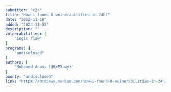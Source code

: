 ```yaml
---
submitter: "c2a"
title: "How i found 8 vulnerabilities in 24h?"
date: "2022-11-18"
added: "2024-11-03"
description: ""
vulnerabilities: [
    "Logic flaw"
]
programs: [
    "undisclosed"
]
authors: [
    "Mohamed Anani (@0xM5awy)"
]
bounty: "undisclosed"
link: "https://0xm5awy.medium.com/how-i-found-8-vulnerabilities-in-24h-aad3bd5fd487"
---
```




